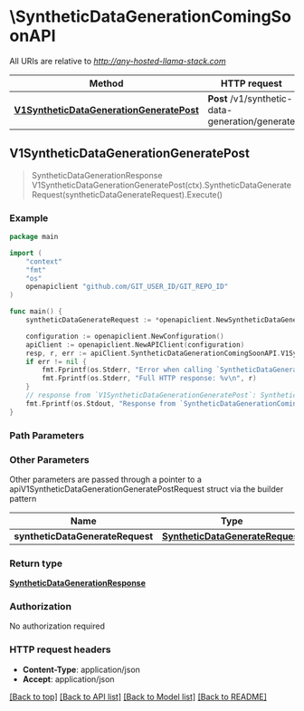 # \SyntheticDataGenerationComingSoonAPI

All URIs are relative to *http://any-hosted-llama-stack.com*

Method | HTTP request | Description
------------- | ------------- | -------------
[**V1SyntheticDataGenerationGeneratePost**](SyntheticDataGenerationComingSoonAPI.md#V1SyntheticDataGenerationGeneratePost) | **Post** /v1/synthetic-data-generation/generate | 



## V1SyntheticDataGenerationGeneratePost

> SyntheticDataGenerationResponse V1SyntheticDataGenerationGeneratePost(ctx).SyntheticDataGenerateRequest(syntheticDataGenerateRequest).Execute()





### Example

```go
package main

import (
	"context"
	"fmt"
	"os"
	openapiclient "github.com/GIT_USER_ID/GIT_REPO_ID"
)

func main() {
	syntheticDataGenerateRequest := *openapiclient.NewSyntheticDataGenerateRequest([]openapiclient.Message{openapiclient.Message{CompletionMessage: openapiclient.NewCompletionMessage("Role_example", openapiclient.InterleavedContent{InterleavedContentItem: openapiclient.InterleavedContentItem{ImageContentItem: openapiclient.NewImageContentItem("Type_example", *openapiclient.NewImageContentItemImage())}}, "StopReason_example")}}, "FilteringFunction_example") // SyntheticDataGenerateRequest | 

	configuration := openapiclient.NewConfiguration()
	apiClient := openapiclient.NewAPIClient(configuration)
	resp, r, err := apiClient.SyntheticDataGenerationComingSoonAPI.V1SyntheticDataGenerationGeneratePost(context.Background()).SyntheticDataGenerateRequest(syntheticDataGenerateRequest).Execute()
	if err != nil {
		fmt.Fprintf(os.Stderr, "Error when calling `SyntheticDataGenerationComingSoonAPI.V1SyntheticDataGenerationGeneratePost``: %v\n", err)
		fmt.Fprintf(os.Stderr, "Full HTTP response: %v\n", r)
	}
	// response from `V1SyntheticDataGenerationGeneratePost`: SyntheticDataGenerationResponse
	fmt.Fprintf(os.Stdout, "Response from `SyntheticDataGenerationComingSoonAPI.V1SyntheticDataGenerationGeneratePost`: %v\n", resp)
}
```

### Path Parameters



### Other Parameters

Other parameters are passed through a pointer to a apiV1SyntheticDataGenerationGeneratePostRequest struct via the builder pattern


Name | Type | Description  | Notes
------------- | ------------- | ------------- | -------------
 **syntheticDataGenerateRequest** | [**SyntheticDataGenerateRequest**](SyntheticDataGenerateRequest.md) |  | 

### Return type

[**SyntheticDataGenerationResponse**](SyntheticDataGenerationResponse.md)

### Authorization

No authorization required

### HTTP request headers

- **Content-Type**: application/json
- **Accept**: application/json

[[Back to top]](#) [[Back to API list]](../README.md#documentation-for-api-endpoints)
[[Back to Model list]](../README.md#documentation-for-models)
[[Back to README]](../README.md)

